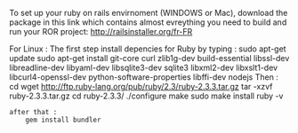 To set up your ruby on rails envirnoment (WINDOWS or Mac), download the package in this link which contains almost evreything you need to build and run your ROR project: http://railsinstaller.org/fr-FR

For Linux : 
  The first step install depencies for Ruby by typing : 
			sudo apt-get update
			sudo apt-get install git-core curl zlib1g-dev build-essential libssl-dev libreadline-dev libyaml-dev libsqlite3-dev sqlite3 libxml2-dev libxslt1-dev libcurl4-openssl-dev python-software-properties libffi-dev nodejs
  Then : 
		cd
		wget http://ftp.ruby-lang.org/pub/ruby/2.3/ruby-2.3.3.tar.gz
		tar -xzvf ruby-2.3.3.tar.gz
		cd ruby-2.3.3/
		./configure
		make
		sudo make install
		ruby -v
	
	after that :
		gem install bundler
	
	
    
